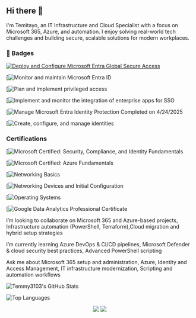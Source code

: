 ## Hi there 👋

I'm Temitayo, an IT Infrastructure and Cloud Specialist with a focus on Microsoft 365, Azure, and automation. I enjoy solving real-world tech challenges and building secure, scalable solutions for modern workplaces.

### 🏅 Badges

[![Deploy and Configure Microsoft Entra Global Secure Access](https://images.credly.com/size/110x110/images/abcdef123456/microsoft-certified-azure-fundamentals.png)](https://learn.microsoft.com/api/achievements/share/en-us/Adeosuntemitayo-4149/3AYAFACH?sharingId=5563B876E96296FC)

[![Monitor and maintain Microsoft Entra ID](https://learn.microsoft.com/api/achievements/share/en-us/Adeosuntemitayo-4149/BCG3XSQD?sharingId=5563B876E96296FC)

[![Plan and implement privileged access](https://learn.microsoft.com/api/achievements/share/en-us/Adeosuntemitayo-4149/YEMKSFAR?sharingId=5563B876E96296FC)

[![Implement and monitor the integration of enterprise apps for SSO](https://learn.microsoft.com/api/achievements/share/en-us/Adeosuntemitayo-4149/2DKTZA6V?sharingId=5563B876E96296FC)

[![Manage Microsoft Entra Identity Protection
Completed on 
4/24/2025](https://learn.microsoft.com/api/achievements/share/en-us/Adeosuntemitayo-4149/XQVMH78Y?sharingId=5563B876E96296FC)

[![Create, configure, and manage identities](https://learn.microsoft.com/api/achievements/share/en-us/Adeosuntemitayo-4149/VJE84H5M?sharingId=5563B876E96296FC)

### Certifications

[![Microsoft Certified: Security, Compliance, and Identity Fundamentals](https://learn.microsoft.com/api/credentials/share/en-us/Adeosuntemitayo-4149/CFE0BE7678871635?sharingId=5563B876E96296FC)

[![Microsoft Certified: Azure Fundamentals](https://learn.microsoft.com/api/credentials/share/en-us/Adeosuntemitayo-4149/36AEE6D6E1A48B31?sharingId=5563B876E96296FC)

[![Networking Basics](https://www.credly.com/badges/118c2039-c03a-4598-b06e-44a033b95678/public_url)

[![Networking Devices and Initial Configuration](https://www.credly.com/badges/53c3903f-60eb-4d0a-b41a-f16d504c7751/public_url)

[![Operating Systems](https://www.credly.com/badges/88144557-7584-4653-a848-e45f47124a2d/public_url)


[![Google Data Analytics Professional Certificate](https://www.credly.com/badges/52c59e19-bac0-43b8-8628-a5e439a99ab9/public_url)

 I’m looking to collaborate on Microsoft 365 and Azure-based projects, Infrastructure automation (PowerShell, Terraform),Cloud migration and hybrid setup strategies

  I’m currently learning Azure DevOps & CI/CD pipelines, Microsoft Defender & cloud security best practices, Advanced PowerShell scripting

Ask me about
Microsoft 365 setup and administration, Azure, Identity and Access Management, IT infrastructure modernization, Scripting and automation workflows

![Temmy3103's GitHub Stats](https://github-readme-stats.vercel.app/api?username=Temmy3103&show_icons=true&theme=tokyonight)

![Top Languages](https://github-readme-stats.vercel.app/api/top-langs/?username=Temmy3103&layout=compact&theme=tokyonight)

<p align="center">
  <img src="https://github-readme-stats.vercel.app/api?username=Temmy3103&show_icons=true&theme=tokyonight" />
  <img src="https://github-readme-stats.vercel.app/api/top-langs/?username=Temmy3103&layout=compact&theme=tokyonight" />
</p>





